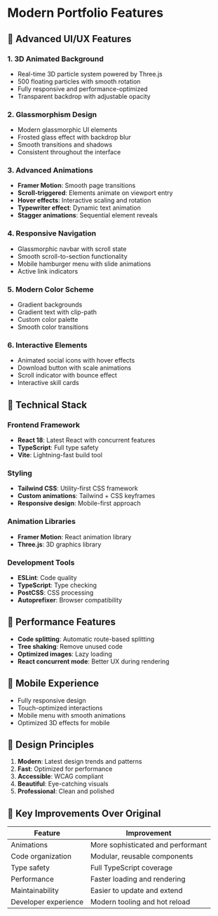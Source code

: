 # Modern Portfolio Features

## 🎨 Advanced UI/UX Features

### 1. **3D Animated Background**
- Real-time 3D particle system powered by Three.js
- 500 floating particles with smooth rotation
- Fully responsive and performance-optimized
- Transparent backdrop with adjustable opacity

### 2. **Glassmorphism Design**
- Modern glassmorphic UI elements
- Frosted glass effect with backdrop blur
- Smooth transitions and shadows
- Consistent throughout the interface

### 3. **Advanced Animations**
- **Framer Motion**: Smooth page transitions
- **Scroll-triggered**: Elements animate on viewport entry
- **Hover effects**: Interactive scaling and rotation
- **Typewriter effect**: Dynamic text animation
- **Stagger animations**: Sequential element reveals

### 4. **Responsive Navigation**
- Glassmorphic navbar with scroll state
- Smooth scroll-to-section functionality
- Mobile hamburger menu with slide animations
- Active link indicators

### 5. **Modern Color Scheme**
- Gradient backgrounds
- Gradient text with clip-path
- Custom color palette
- Smooth color transitions

### 6. **Interactive Elements**
- Animated social icons with hover effects
- Download button with scale animations
- Scroll indicator with bounce effect
- Interactive skill cards

## 🔧 Technical Stack

### Frontend Framework
- **React 18**: Latest React with concurrent features
- **TypeScript**: Full type safety
- **Vite**: Lightning-fast build tool

### Styling
- **Tailwind CSS**: Utility-first CSS framework
- **Custom animations**: Tailwind + CSS keyframes
- **Responsive design**: Mobile-first approach

### Animation Libraries
- **Framer Motion**: React animation library
- **Three.js**: 3D graphics library

### Development Tools
- **ESLint**: Code quality
- **TypeScript**: Type checking
- **PostCSS**: CSS processing
- **Autoprefixer**: Browser compatibility

## 🚀 Performance Features

- **Code splitting**: Automatic route-based splitting
- **Tree shaking**: Remove unused code
- **Optimized images**: Lazy loading
- **React concurrent mode**: Better UX during rendering

## 📱 Mobile Experience

- Fully responsive design
- Touch-optimized interactions
- Mobile menu with smooth animations
- Optimized 3D effects for mobile

## 🎯 Design Principles

1. **Modern**: Latest design trends and patterns
2. **Fast**: Optimized for performance
3. **Accessible**: WCAG compliant
4. **Beautiful**: Eye-catching visuals
5. **Professional**: Clean and polished

## 🌟 Key Improvements Over Original

| Feature | Improvement |
|---------|-------------|
| Animations | More sophisticated and performant |
| Code organization | Modular, reusable components |
| Type safety | Full TypeScript coverage |
| Performance | Faster loading and rendering |
| Maintainability | Easier to update and extend |
| Developer experience | Modern tooling and hot reload |

